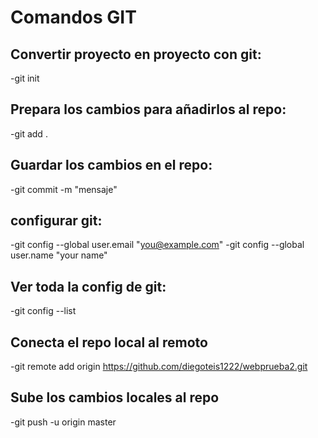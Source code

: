 # Comandos **GIT**

## Convertir proyecto en proyecto con git: 
-git init

## Prepara los cambios para añadirlos al repo: 
-git add .

## Guardar los cambios en el repo: 
-git commit -m "mensaje" 

## configurar git:
-git config --global user.email "you@example.com"
-git config --global user.name "your name"

## Ver toda la config de git: 
-git config --list

## Conecta el repo local al remoto
-git remote add origin https://github.com/diegoteis1222/webprueba2.git

## Sube los cambios locales al repo
-git push -u origin master